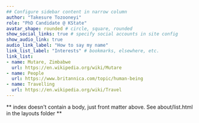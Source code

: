 ```yaml
---
## Configure sidebar content in narrow column
author: "Takesure Tozooneyi"
role: "PhD Candidate @ KState"
avatar_shape: rounded # circle, square, rounded
show_social_links: true # specify social accounts in site config
show_audio_link: true
audio_link_label: "How to say my name"
link_list_label: "Interests" # bookmarks, elsewhere, etc.
link_list:
- name: Mutare, Zimbabwe
  url: https://en.wikipedia.org/wiki/Mutare
- name: People
  url: https://www.britannica.com/topic/human-being
- name: Travelling
  url: https://en.wikipedia.org/wiki/Travel
---
```


** index doesn't contain a body, just front matter above.
See about/list.html in the layouts folder **
